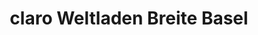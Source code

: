 ---
title: "claro Weltladen Breite Basel"
url: /basel/claro-weltladen-breite-basel/
shop: Leerstehend
---